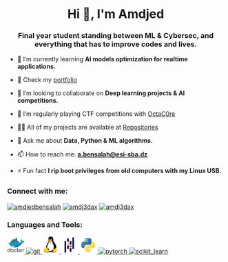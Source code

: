<h1 align="center">Hi 👋, I'm Amdjed</h1>
<h3 align="center">Final year student standing between ML & Cybersec, and everything that has to improve codes and lives.</h3>

- 🌱 I’m currently learning **AI models optimization for realtime applications.**
 
- 💼 Check my [portfolio](https://amdjed-bensalah.netlify.app/)

- 👯 I’m looking to collaborate on **Deep learning projects & AI competitions.**

- 🤝 I’m regularly playing CTF competitions with [OctaC0re](https://ctftime.org/team/141485)

- 👨‍💻 All of my projects are available at [Repositories](https://github.com/amdjedbens?tab=repositories)

- 💬 Ask me about **Data, Python & ML algorithms.**

- 📫 How to reach me: **a.bensalah@esi-sba.dz**

- ⚡ Fun fact **I rip boot privileges from old computers with my Linux USB.**

<h3 align="left">Connect with me:</h3>
<p align="left">
<a href="https://twitter.com/amdjedbensalah" target="blank"><img align="center" src="https://raw.githubusercontent.com/rahuldkjain/github-profile-readme-generator/master/src/images/icons/Social/twitter.svg" alt="amdjedbensalah" height="30" width="40" /></a>
<a href="https://linkedin.com/in/amdj3dax" target="blank"><img align="center" src="https://raw.githubusercontent.com/rahuldkjain/github-profile-readme-generator/master/src/images/icons/Social/linked-in-alt.svg" alt="amdj3dax" height="30" width="40" /></a>
<a href="https://kaggle.com/amdj3dax" target="blank"><img align="center" src="https://raw.githubusercontent.com/rahuldkjain/github-profile-readme-generator/master/src/images/icons/Social/kaggle.svg" alt="amdj3dax" height="30" width="40" /></a>
</p>

<h3 align="left">Languages and Tools:</h3>
<p align="left"> <a href="https://www.docker.com/" target="_blank" rel="noreferrer"> <img src="https://raw.githubusercontent.com/devicons/devicon/master/icons/docker/docker-original-wordmark.svg" alt="docker" width="40" height="40"/> </a> <a href="https://git-scm.com/" target="_blank" rel="noreferrer"> <img src="https://www.vectorlogo.zone/logos/git-scm/git-scm-icon.svg" alt="git" width="40" height="40"/> </a> <a href="https://www.linux.org/" target="_blank" rel="noreferrer"> <img src="https://raw.githubusercontent.com/devicons/devicon/master/icons/linux/linux-original.svg" alt="linux" width="40" height="40"/> </a> <a href="https://pandas.pydata.org/" target="_blank" rel="noreferrer"> <img src="https://raw.githubusercontent.com/devicons/devicon/2ae2a900d2f041da66e950e4d48052658d850630/icons/pandas/pandas-original.svg" alt="pandas" width="40" height="40"/> </a> <a href="https://www.python.org" target="_blank" rel="noreferrer"> <img src="https://raw.githubusercontent.com/devicons/devicon/master/icons/python/python-original.svg" alt="python" width="40" height="40"/> </a> <a href="https://pytorch.org/" target="_blank" rel="noreferrer"> <img src="https://www.vectorlogo.zone/logos/pytorch/pytorch-icon.svg" alt="pytorch" width="40" height="40"/> </a> <a href="https://scikit-learn.org/" target="_blank" rel="noreferrer"> <img src="https://upload.wikimedia.org/wikipedia/commons/0/05/Scikit_learn_logo_small.svg" alt="scikit_learn" width="40" height="40"/> </a> </p>
